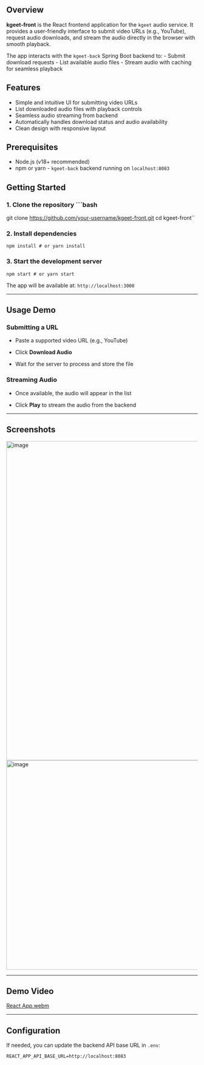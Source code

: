 ## Overview
**kgeet-front** is the React frontend application for the `kgeet` audio service. It provides a user-friendly interface to submit video URLs (e.g., YouTube), request audio downloads, and stream the audio directly in the browser with smooth playback.

The app interacts with the `kgeet-back` Spring Boot backend to: - Submit download requests - List available audio files - Stream audio with caching for seamless playback

## Features
- Simple and intuitive UI for submitting video URLs
- List downloaded audio files with playback controls
- Seamless audio streaming from backend
- Automatically handles download status and audio availability
- Clean design with responsive layout

## Prerequisites
- Node.js (v18+ recommended)
- npm or yarn - `kgeet-back` backend running on `localhost:8083` 
## Getting Started 
### 1. Clone the repository ```bash
git clone https://github.com/your-username/kgeet-front.git
cd kgeet-front`` 

### 2\. Install dependencies

`npm install # or yarn install` 

### 3\. Start the development server

`npm start # or yarn start` 

The app will be available at: `http://localhost:3000`

* * *

Usage Demo
----------

### Submitting a URL

*   Paste a supported video URL (e.g., YouTube)
    
*   Click **Download Audio**
    
*   Wait for the server to process and store the file
    

### Streaming Audio

*   Once available, the audio will appear in the list
    
*   Click **Play** to stream the audio from the backend
    

* * *

Screenshots
-----------

<img width="1467" height="841" alt="image" src="https://github.com/user-attachments/assets/ada20b24-2d6f-4a96-9792-e3b1430f8557" />
<img width="1468" height="552" alt="image" src="https://github.com/user-attachments/assets/283a6642-a8d1-454f-a111-7bf36df6ce14" />

* * *

Demo Video
----------

[React App.webm](https://github.com/user-attachments/assets/17e0b5f3-40d9-4be1-955f-40d50eb5aeae)

* * *

Configuration
-------------

If needed, you can update the backend API base URL in `.env`:

`REACT_APP_API_BASE_URL=http://localhost:8083` 
